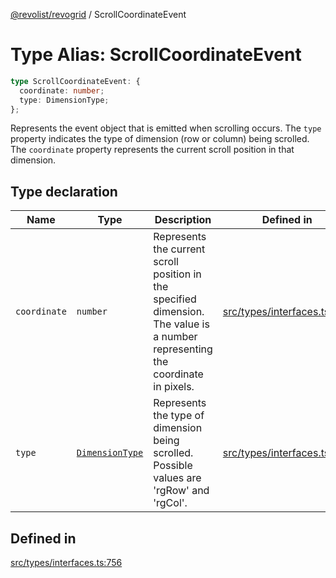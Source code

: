 [@revolist/revogrid](README.md) / ScrollCoordinateEvent

# Type Alias: ScrollCoordinateEvent

```ts
type ScrollCoordinateEvent: {
  coordinate: number;
  type: DimensionType;
};
```

Represents the event object that is emitted when scrolling occurs.
The `type` property indicates the type of dimension (row or column) being scrolled.
The `coordinate` property represents the current scroll position in that dimension.

## Type declaration

| Name | Type | Description | Defined in |
| ------ | ------ | ------ | ------ |
| `coordinate` | `number` | Represents the current scroll position in the specified dimension. The value is a number representing the coordinate in pixels. | [src/types/interfaces.ts:767](https://github.com/revolist/revogrid/blob/41a50f3812b438de1179c5db15e284c71422e9de/src/types/interfaces.ts#L767) |
| `type` | [`DimensionType`](TypeAlias.DimensionType.md) | Represents the type of dimension being scrolled. Possible values are 'rgRow' and 'rgCol'. | [src/types/interfaces.ts:761](https://github.com/revolist/revogrid/blob/41a50f3812b438de1179c5db15e284c71422e9de/src/types/interfaces.ts#L761) |

## Defined in

[src/types/interfaces.ts:756](https://github.com/revolist/revogrid/blob/41a50f3812b438de1179c5db15e284c71422e9de/src/types/interfaces.ts#L756)
